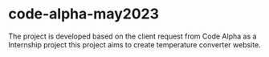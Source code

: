 # code-alpha-may2023
The project is developed based on the client request from Code Alpha as a Internship project this project aims to create temperature converter website.
